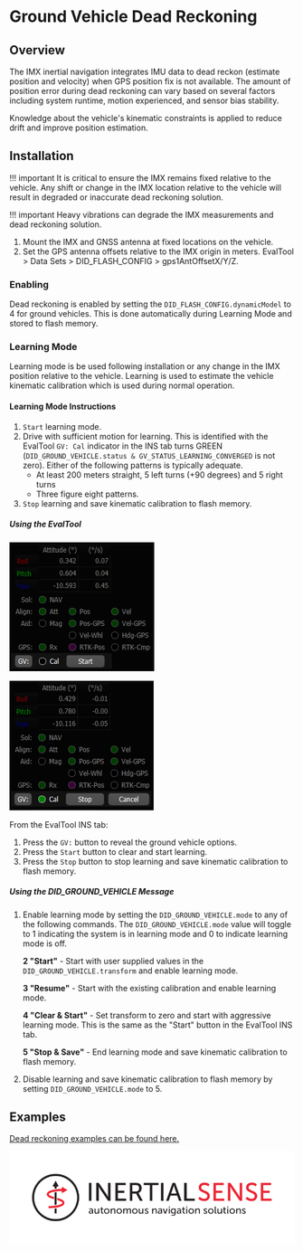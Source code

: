 # Ground Vehicle Dead Reckoning

## Overview

The IMX inertial navigation integrates IMU data to dead reckon (estimate position and velocity) when GPS position fix is not available.  The amount of position error during dead reckoning can vary based on several factors including system runtime, motion experienced, and sensor bias stability.  

Knowledge about the vehicle's kinematic constraints is applied to reduce drift and improve position estimation. 

## Installation

!!! important
    It is critical to ensure the IMX remains fixed relative to the vehicle.  Any shift or change in the IMX location relative to the vehicle will result in degraded or inaccurate dead reckoning solution. 

!!! important
    Heavy vibrations can degrade the IMX measurements and dead reckoning solution.   

1. Mount the IMX and GNSS antenna at fixed locations on the vehicle.  
2. Set the GPS antenna offsets relative to the IMX origin in meters.  EvalTool > Data Sets > DID_FLASH_CONFIG > gps1AntOffsetX/Y/Z.

### Enabling

Dead reckoning is enabled by setting the `DID_FLASH_CONFIG.dynamicModel` to 4 for ground vehicles.  This is done automatically during Learning Mode and stored to flash memory.

### Learning Mode

Learning mode is be used following installation or any change in the IMX position relative to the vehicle.  Learning is used to estimate the vehicle kinematic calibration which is used during normal operation. 

#### Learning Mode Instructions 

1. `Start` learning mode.
2. Drive with sufficient motion for learning.  This is identified with the EvalTool `GV: Cal` indicator in the INS tab turns GREEN (`DID_GROUND_VEHICLE.status & GV_STATUS_LEARNING_CONVERGED` is not zero).  Either of the following patterns is typically adequate.  
   - At least 200 meters straight, 5 left turns (+90 degrees) and 5 right turns
   - Three figure eight patterns.
3. `Stop` learning and save kinematic calibration to flash memory.

##### Using the EvalTool

![](images/evaltool_gv_start.png)

![](images/evaltool_gv_stop.png)

From the EvalTool INS tab:

1. Press the `GV:` button to reveal the ground vehicle options.
2. Press the `Start` button to clear and start learning.
3. Press the `Stop` button to stop learning and save kinematic calibration to flash memory.  

##### Using the DID_GROUND_VEHICLE Message

1. Enable learning mode by setting the `DID_GROUND_VEHICLE.mode` to any of the following commands.  The `DID_GROUND_VEHICLE.mode` value will toggle to 1 indicating the system is in learning mode and 0 to indicate learning mode is off.

   **2 "Start"** - Start with user supplied values in the `DID_GROUND_VEHICLE.transform` and enable learning mode. 

   **3 "Resume"** - Start with the existing calibration and enable learning mode. 

   **4 "Clear & Start"** - Set transform to zero and start with aggressive learning mode. This is the same as the "Start" button in the EvalTool INS tab.

   **5 "Stop & Save"** - End learning mode and save kinematic calibration to flash memory.

2. Disable learning and save kinematic calibration to flash memory by setting `DID_GROUND_VEHICLE.mode` to 5.

## Examples

[Dead reckoning examples can be found here.](../dead_reckoning_examples)

<a href="https://inertialsense.com/"><center>

![Logo](../images/IS_LOGO_BLACK_F03.svg)

</center></a>



